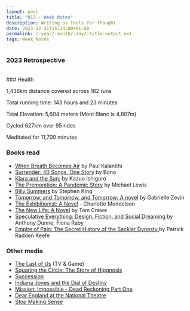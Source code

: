 ```yaml
---
layout: post
title: "013 - Week Notes"
description: Writing as Tools for Thought
date: 2023-12-31T15:24:00+01:00
permalink: /:year/:month/:day/:title:output_ext
tags: Week_Notes
---
```

### 2023 Retrospective 
<br/>
### Health

1,436km distance covered across 182 runs

Total running time: 143 hours and 23 minutes

Total Elevation:  5,604 meters (Mont Blanc is 4,807m)

Cycled 627km over 95 rides

Meditated for 11,700 minutes

### Books read

- [When Breath Becomes Air](https://www.google.co.uk/books/edition/When_Breath_Becomes_Air/mtGpCgAAQBAJ?hl=en&gbpv=0) by Paul Kalanithi
- [Surrender: 40 Songs, One Story](https://books.google.co.uk/books?id=g0mNEAAAQBAJ&dq=surrender&hl=en&newbks=1&newbks_redir=0&sa=X&redir_esc=y) by Bono
- [Klara and the Sun:](https://books.google.co.uk/books?id=u7XrDwAAQBAJ&printsec=frontcover&dq=klara+and+the+sun&hl=en&newbks=1&newbks_redir=0&sa=X&ved=2ahUKEwiLw5D90rmDAxUJg_0HHYgSDMUQ6AF6BAgMEAI#v=onepage&q=klara%20and%20the%20sun&f=false) by Kazuo Ishiguro
- [The Premonition: A Pandemic Story](https://books.google.co.uk/books?id=2QQXEAAAQBAJ&printsec=frontcover&dq=The+premonition&hl=en&newbks=1&newbks_redir=0&sa=X&ved=2ahUKEwjGtbzI07mDAxWqgf0HHRQlBs0Q6AF6BAgMEAI#v=onepage&q=The%20premonition&f=false) by Michael Lewis
- [Billy Summers](https://books.google.co.uk/books?id=cnp5EAAAQBAJ&printsec=frontcover&dq=Billy+Summers&hl=en&newbks=1&newbks_redir=0&sa=X&redir_esc=y#v=onepage&q=Billy%20Summers&f=false) by Stephen King
- [Tomorrow, and Tomorrow, and Tomorrow: A novel](https://books.google.co.uk/books?id=JrpHEAAAQBAJ&dq=tomorrow+tomorrow&hl=en&newbks=1&newbks_redir=0&sa=X&ved=2ahUKEwjLxu6C1LmDAxUShf0HHXgLAo8Q6AF6BAgEEAI) by Gabrielle Zevin
- [The Exhibitionist: A Novel](https://books.google.co.uk/books?id=xlaBEAAAQBAJ&dq=The+Exhibitionist&hl=en&newbks=1&newbks_redir=0&sa=X&ved=2ahUKEwjTl7Gt1LmDAxWGnf0HHaxXA58Q6AF6BAgGEAI) - Charlotte Mendelson
- [The New Life: A Novel](https://books.google.co.uk/books?id=iMd0EAAAQBAJ&printsec=frontcover&dq=The+new+life+tom+crewe&hl=en&newbks=1&newbks_redir=0&sa=X&redir_esc=y#v=onepage&q=The%20new%20life%20tom%20crewe&f=false) by Tom Crewe
- [Speculative Everything: Design, Fiction, and Social Dreaming ](https://books.google.co.uk/books?id=9gQyAgAAQBAJ&printsec=frontcover&dq=Speculate+everything&hl=en&newbks=1&newbks_redir=0&sa=X&redir_esc=y#v=onepage&q=Speculate%20everything&f=false) by Anthony Dunne, Fiona Raby
- [Empire of Pain: The Secret History of the Sackler Dynasty ](https://books.google.co.uk/books?id=tN8OEAAAQBAJ&printsec=frontcover&dq=Empire+of+Pain&hl=en&newbks=1&newbks_redir=0&sa=X&ved=2ahUKEwiemqnB1rmDAxU3iv0HHeMsAOkQ6AF6BAgJEAI#v=onepage&q=Empire%20of%20Pain&f=false) by Patrick Radden Keefe

### Other media
- [The Last of Us](https://www.imdb.com/title/tt3581920/) (TV & Game)
- [Squaring the Circle: The Story of Hipgnosis](https://www.imdb.com/title/tt10850264/?ref_=nv_sr_srsg_0_tt_8_nm_0_q_squaring%2520the%2520c)
- [Succession](https://www.imdb.com/title/tt7660850/)
- [Indiana Jones and the Dial of Destiny](https://www.imdb.com/title/tt1462764/?ref_=nv_sr_srsg_0_tt_6_nm_2_q_indiana)
- [Mission: Impossible - Dead Reckoning Part One](https://www.imdb.com/title/tt9603212/?ref_=nv_sr_srsg_0_tt_8_nm_0_q_mission)
- [Dear England at the National Theatre](https://www.nationaltheatre.org.uk/productions/dear-england/)
- [Stop Making Sense](https://www.imdb.com/title/tt0088178/)
